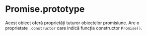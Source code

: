 # Promise.prototype

Acest obiect oferă proprietăți tuturor obiectelor promisiune. Are o proprietate `.constructor` care indică funcția constructor `Promise()`.
